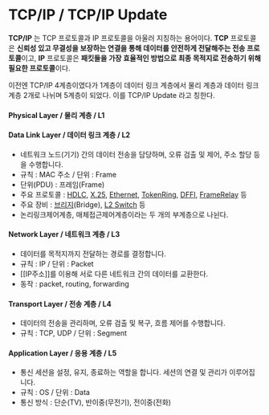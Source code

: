 
# TCP/IP / TCP/IP Update

**TCP/IP** 는 TCP 프로토콜과 IP 프로토콜을 아울러 지칭하는 용어이다. **TCP** 프로토콜은 **신뢰성 있고 무결성을 보장하는 연결을 통해 데이터를 안전하게 전달해주는 전송 프로토콜**이고, **IP** 프로토콜은 **패킷들을 가장 효율적인 방법으로 최종 목적지로 전송하기 위해 필요한 프로토콜**이다.

이전엔 TCP/IP 4계층이였다가 1계층이 데이터 링크 계층에서 물리 계층과 데이터 링크 계층 2개로 나뉘며 5계층이 되었다. 이를 TCP/IP Update 라고 칭한다.

#### Physical Layer / 물리 계층 / L1
#### Data Link Layer / 데이터 링크 계층 / L2
- 네트워크 노드(기기) 간의 데이터 전송을 담당하며, 오류 검출 및 제어, 주소 할당 등을 수행합니다.
- 규칙 : MAC 주소 / 단위 : Frame
- 단위(PDU) : 프레임(Frame)
- 주요 프로토콜 : [HDLC](https://itwiki.kr/w/HDLC), [X.25](https://itwiki.kr/w/X.25 "X.25"), [Ethernet](https://itwiki.kr/index.php?title=Ethernet&action=edit&redlink=1 "Ethernet (없는 문서)"), [TokenRing](https://itwiki.kr/index.php?title=TokenRing&action=edit&redlink=1 "TokenRing (없는 문서)"), [DFFI](https://itwiki.kr/index.php?title=DFFI&action=edit&redlink=1 "DFFI (없는 문서)"), [FrameRelay](https://itwiki.kr/index.php?title=FrameRelay&action=edit&redlink=1 "FrameRelay (없는 문서)") 등
- 주요 장비 : [브리지](https://itwiki.kr/w/%EB%B8%8C%EB%A6%AC%EC%A7%80 "브리지")(Bridge), [L2 Switch](https://itwiki.kr/index.php?title=L2_Switch&action=edit&redlink=1 "L2 Switch (없는 문서)") 등
- 논리링크제어계층, 매체접근제어계층이라는 두 개의 부계층으로 나뉜다.
#### Network Layer / 네트워크 계층 / L3
- 데이터를 목적지까지 전달하는 경로를 결정합니다.
- 규칙 : IP / 단위 : Packet
- [[IP주소]]를 이용해 서로 다른 네트워크 간의 데이터를 교환한다.
- 동작 : packet, routing, forwarding
#### Transport Layer / 전송 계층 / L4
- 데이터의 전송을 관리하며, 오류 검출 및 복구, 흐름 제어를 수행합니다.
- 규칙 : TCP, UDP / 단위 : Segment
#### Application Layer / 응용 계층 / L5
- 통신 세션을 설정, 유지, 종료하는 역할을 합니다. 세션의 연결 및 관리가 이루어집니다.
- 규칙 : OS / 단위 : Data
- 통신 방식 : 단순(TV), 반이중(무전기), 전이중(전화)